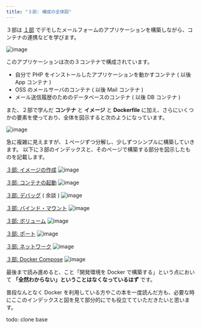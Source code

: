 ```yaml
---
title: "３部: 構成の全体図"
---
```


３部は [１部]() でデモしたメールフォームのアプリケーションを構築しながら、コンテナの連携などを学びます。

![image](/images/demo-form-1.png)

このアプリケーションは次の３コンテナで構成されています。

- 自分で PHP をインストールしたアプリケーションを動かすコンテナ ( 以後 App コンテナ )
- OSS のメールサーバのコンテナ ( 以後 Mail コンテナ )
- メール送信履歴のためのデータベースのコンテナ ( 以後 DB コンテナ )

また、２部で学んだ **コンテナ** と **イメージ** と **Dockerfile** に加え、さらにいくつかの要素を使っており、全体を図示すると次のようになっています。

![image](/images/structure/structure.056.jpeg)

急に複雑に見えますが、１ページずつ分解し、少しずつシンプルに構築していきます。
以下に３部のインデックスと、そのページで構築する部分を図示したものを記載します。

[３部: イメージの作成]()
![image](/images/structure/structure.057.jpeg)

[３部: コンテナの起動]()
![image](/images/structure/structure.067.jpeg)

[３部: デバッグ]() ( 余談 )
![image](/images/structure/structure.071.jpeg)

[３部: バインド・マウント]()
![image](/images/structure/structure.076.jpeg)

[３部: ボリューム]()
![image](/images/structure/structure.080.jpeg)

[３部: ポート]()
![image](/images/structure/structure.084.jpeg)

[３部: ネットワーク]()
![image](/images/structure/structure.088.jpeg)

[３部: Docker Compose]()
![image](/images/structure/structure.092.jpeg)

最後まで読み進めると、こと「開発環境を Docker で構築する」という点において **「全然わからない」ということはなくなっているはず** です。

普段なんとなく Docker を利用している方やこの本を一度読んだ方も、必要な時にここのインデックスと図を見て部分的にでも役立てていただきたいと思います。


todo: clone base